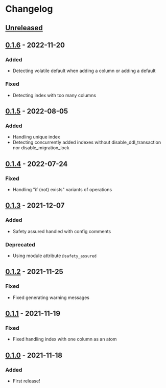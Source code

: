 # Changelog

## [Unreleased]

## [0.1.6] - 2022-11-20
### Added
- Detecting volatile default when adding a column or adding a default

### Fixed
- Detecting index with too many columns

## [0.1.5] - 2022-08-05
### Added
- Handling unique index
- Detecting concurrently added indexes without disable_ddl_transaction nor disable_migration_lock

## [0.1.4] - 2022-07-24
### Fixed
- Handling "if (not) exists" variants of operations

## [0.1.3] - 2021-12-07
### Added
- Safety assured handled with config comments

### Deprecated
- Using module attribute `@safety_assured`

## [0.1.2] - 2021-11-25
### Fixed
- Fixed generating warning messages

## [0.1.1] - 2021-11-19
### Fixed
- Fixed handling index with one column as an atom

## [0.1.0] - 2021-11-18
### Added
- First release!

[Unreleased]: https://github.com/artur-sulej/excellent_migrations/compare/v0.1.6...HEAD
[0.1.6]: https://github.com/artur-sulej/excellent_migrations/compare/v0.1.5...v0.1.6
[0.1.5]: https://github.com/artur-sulej/excellent_migrations/compare/v0.1.4...v0.1.5
[0.1.4]: https://github.com/artur-sulej/excellent_migrations/compare/v0.1.3...v0.1.4
[0.1.3]: https://github.com/artur-sulej/excellent_migrations/compare/v0.1.2...v0.1.3
[0.1.2]: https://github.com/artur-sulej/excellent_migrations/compare/v0.1.1...v0.1.2
[0.1.1]: https://github.com/artur-sulej/excellent_migrations/compare/v0.1.0...v0.1.1
[0.1.0]: https://github.com/artur-sulej/excellent_migrations/releases/tag/v0.1.0